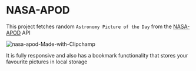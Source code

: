 # NASA-APOD
This project fetches random `Astronomy Picture of the Day` from the [NASA-APOD](https://api.nasa.gov/) API

![nasa-apod-Made-with-Clipchamp](https://user-images.githubusercontent.com/106474125/175924468-410bd887-5da6-4805-93dc-22e2b06e783b.gif)

It is fully responsive and also has a bookmark functionality that stores your favourite pictures in local storage
